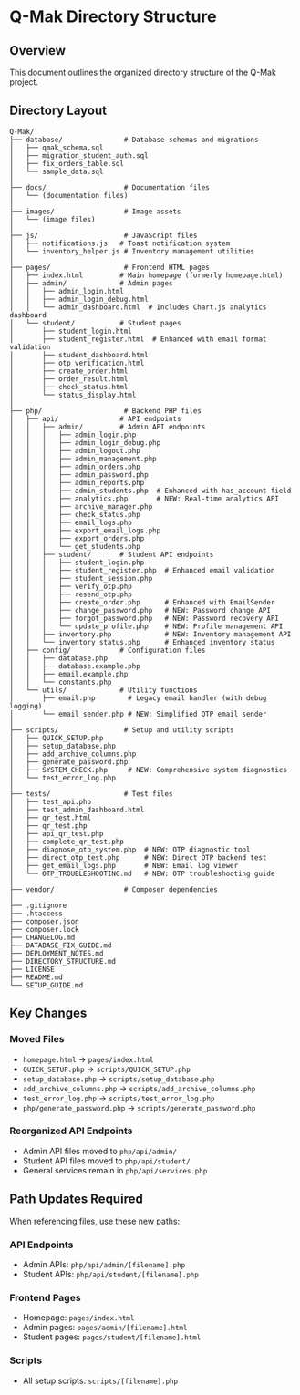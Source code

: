 # Q-Mak Directory Structure

## Overview
This document outlines the organized directory structure of the Q-Mak project.

## Directory Layout

```
Q-Mak/
├── database/               # Database schemas and migrations
│   ├── qmak_schema.sql
│   ├── migration_student_auth.sql
│   ├── fix_orders_table.sql
│   └── sample_data.sql
│
├── docs/                   # Documentation files
│   └── (documentation files)
│
├── images/                 # Image assets
│   └── (image files)
│
├── js/                     # JavaScript files
│   ├── notifications.js   # Toast notification system
│   └── inventory_helper.js # Inventory management utilities
│
├── pages/                  # Frontend HTML pages
│   ├── index.html         # Main homepage (formerly homepage.html)
│   ├── admin/             # Admin pages
│   │   ├── admin_login.html
│   │   ├── admin_login_debug.html
│   │   └── admin_dashboard.html  # Includes Chart.js analytics dashboard
│   └── student/           # Student pages
│       ├── student_login.html
│       ├── student_register.html  # Enhanced with email format validation
│       ├── student_dashboard.html
│       ├── otp_verification.html
│       ├── create_order.html
│       ├── order_result.html
│       ├── check_status.html
│       └── status_display.html
│
├── php/                    # Backend PHP files
│   ├── api/               # API endpoints
│   │   ├── admin/         # Admin API endpoints
│   │   │   ├── admin_login.php
│   │   │   ├── admin_login_debug.php
│   │   │   ├── admin_logout.php
│   │   │   ├── admin_management.php
│   │   │   ├── admin_orders.php
│   │   │   ├── admin_password.php
│   │   │   ├── admin_reports.php
│   │   │   ├── admin_students.php  # Enhanced with has_account field
│   │   │   ├── analytics.php       # NEW: Real-time analytics API
│   │   │   ├── archive_manager.php
│   │   │   ├── check_status.php
│   │   │   ├── email_logs.php
│   │   │   ├── export_email_logs.php
│   │   │   ├── export_orders.php
│   │   │   └── get_students.php
│   │   ├── student/       # Student API endpoints
│   │   │   ├── student_login.php
│   │   │   ├── student_register.php  # Enhanced email validation
│   │   │   ├── student_session.php
│   │   │   ├── verify_otp.php
│   │   │   ├── resend_otp.php
│   │   │   ├── create_order.php      # Enhanced with EmailSender
│   │   │   ├── change_password.php   # NEW: Password change API
│   │   │   ├── forgot_password.php   # NEW: Password recovery API
│   │   │   └── update_profile.php    # NEW: Profile management API
│   │   ├── inventory.php             # NEW: Inventory management API
│   │   └── inventory_status.php      # Enhanced inventory status
│   ├── config/            # Configuration files
│   │   ├── database.php
│   │   ├── database.example.php
│   │   ├── email.example.php
│   │   └── constants.php
│   └── utils/             # Utility functions
│       ├── email.php        # Legacy email handler (with debug logging)
│       └── email_sender.php # NEW: Simplified OTP email sender
│
├── scripts/                # Setup and utility scripts
│   ├── QUICK_SETUP.php
│   ├── setup_database.php
│   ├── add_archive_columns.php
│   ├── generate_password.php
│   ├── SYSTEM_CHECK.php     # NEW: Comprehensive system diagnostics
│   └── test_error_log.php
│
├── tests/                  # Test files
│   ├── test_api.php
│   ├── test_admin_dashboard.html
│   ├── qr_test.html
│   ├── qr_test.php
│   ├── api_qr_test.php
│   ├── complete_qr_test.php
│   ├── diagnose_otp_system.php  # NEW: OTP diagnostic tool
│   ├── direct_otp_test.php      # NEW: Direct OTP backend test
│   ├── get_email_logs.php       # NEW: Email log viewer
│   └── OTP_TROUBLESHOOTING.md   # NEW: OTP troubleshooting guide
│
├── vendor/                 # Composer dependencies
│
├── .gitignore
├── .htaccess
├── composer.json
├── composer.lock
├── CHANGELOG.md
├── DATABASE_FIX_GUIDE.md
├── DEPLOYMENT_NOTES.md
├── DIRECTORY_STRUCTURE.md
├── LICENSE
├── README.md
└── SETUP_GUIDE.md
```

## Key Changes

### Moved Files
- `homepage.html` → `pages/index.html`
- `QUICK_SETUP.php` → `scripts/QUICK_SETUP.php`
- `setup_database.php` → `scripts/setup_database.php`
- `add_archive_columns.php` → `scripts/add_archive_columns.php`
- `test_error_log.php` → `scripts/test_error_log.php`
- `php/generate_password.php` → `scripts/generate_password.php`

### Reorganized API Endpoints
- Admin API files moved to `php/api/admin/`
- Student API files moved to `php/api/student/`
- General services remain in `php/api/services.php`

## Path Updates Required

When referencing files, use these new paths:

### API Endpoints
- Admin APIs: `php/api/admin/[filename].php`
- Student APIs: `php/api/student/[filename].php`

### Frontend Pages
- Homepage: `pages/index.html`
- Admin pages: `pages/admin/[filename].html`
- Student pages: `pages/student/[filename].html`

### Scripts
- All setup scripts: `scripts/[filename].php`

